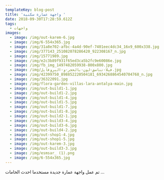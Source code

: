 ```yaml
---
templateKey: blog-post
title: 'واجهة عمارة سكنية '
date: 2018-09-30T17:28:59.612Z
tags:
  - واجهات
images:
  - image: /img/out-karem-6.jpg
  - image: /img/6-554x365.jpg
  - image: /img/31a8e702-afbc-4a4d-90ef-7401eec4dc34_16x9_600x338.jpg
  - image: /img/377143_251082078286420_922308167_n.jpg
  - image: /img/15771989.jpg
  - image: /img/e2c3b89f931f65ed3ca5b2fc9e60086e.jpg
  - image: /img/fb_img_1497482059938-800x800.jpg
  - image: /img/فيلا-تناسق-لون-بالحجر-و-البروفايل.jpg
  - image: /img/42399750_898852220504181_6934268864540704768_n.jpg
  - image: /img/36322091.jpg
  - image: /img/flora-garden-villas-lara-antalya-main.jpg
  - image: /img/out-build1-1.jpg
  - image: /img/out-build1-2.jpg
  - image: /img/out-build1-4.jpg
  - image: /img/out-build1-5.jpg
  - image: /img/out-build1-7.jpg
  - image: /img/out-build1-8.jpg
  - image: /img/out-build2-1.jpg
  - image: /img/out-build3-4.jpg
  - image: /img/out-build3-6.jpg
  - image: /img/out-build4-2.jpg
  - image: /img/out-shop1-4.jpg
  - image: /img/out-shop1-5.jpg
  - image: /img/out-karem-3.jpg
  - image: /img/out-build3-3.jpg
  - image: /img/esmsar_ (1).png
  - image: /img/6-554x365.jpg
---
```

تم عمل واجهة عمارة جديدة مستخدما احدث الخامات ...
